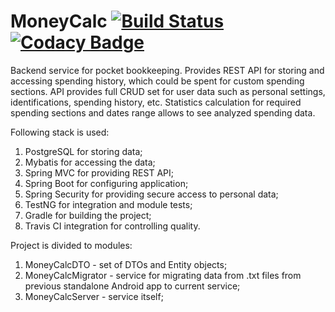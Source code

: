 # MoneyCalc [![Build Status](https://travis-ci.org/Stormcss/MoneyCalc.svg?branch=master)](https://travis-ci.org/Stormcss/MoneyCalc) [![Codacy Badge](https://api.codacy.com/project/badge/Grade/f778035a0b5045988a053ffe346970ab)](https://app.codacy.com/app/Stormcss/MoneyCalc)

Backend service for pocket bookkeeping. 
Provides REST API for storing and accessing spending history, which could be spent for custom spending sections. 
API provides full CRUD set for user data such as personal settings, identifications, spending history, etc.
Statistics calculation for required spending sections and dates range allows to see analyzed spending data.

Following stack is used:
1) PostgreSQL for storing data;
2) Mybatis for accessing the data;
3) Spring MVC for providing REST API;
4) Spring Boot for configuring application;
5) Spring Security for providing secure access to personal data;
6) TestNG for integration and module tests;
7) Gradle for building the project;
8) Travis CI integration for controlling quality.

Project is divided to modules: 
1) MoneyCalcDTO - set of DTOs and Entity objects;
2) MoneyCalcMigrator - service for migrating data from .txt files from previous standalone Android app to current service;
3) MoneyCalcServer - service itself;
